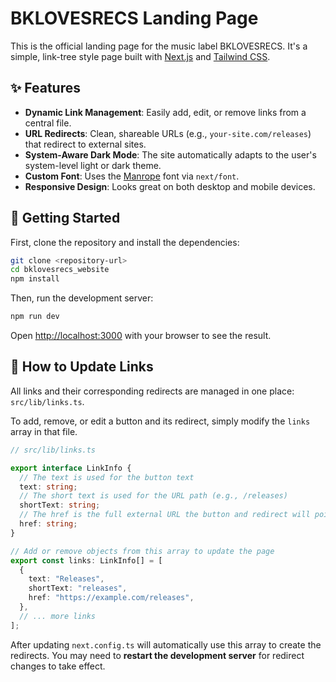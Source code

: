 # BKLOVESRECS Landing Page

This is the official landing page for the music label BKLOVESRECS. It's a simple, link-tree style page built with [Next.js](https://nextjs.org/) and [Tailwind CSS](https://tailwindcss.com/).

## ✨ Features

- **Dynamic Link Management**: Easily add, edit, or remove links from a central file.
- **URL Redirects**: Clean, shareable URLs (e.g., `your-site.com/releases`) that redirect to external sites.
- **System-Aware Dark Mode**: The site automatically adapts to the user's system-level light or dark theme.
- **Custom Font**: Uses the [Manrope](https://fonts.google.com/specimen/Manrope) font via `next/font`.
- **Responsive Design**: Looks great on both desktop and mobile devices.

## 🚀 Getting Started

First, clone the repository and install the dependencies:

```bash
git clone <repository-url>
cd bklovesrecs_website
npm install
```

Then, run the development server:

```bash
npm run dev
```

Open [http://localhost:3000](http://localhost:3000) with your browser to see the result.

## 🔗 How to Update Links

All links and their corresponding redirects are managed in one place: `src/lib/links.ts`.

To add, remove, or edit a button and its redirect, simply modify the `links` array in that file.

```typescript
// src/lib/links.ts

export interface LinkInfo {
  // The text is used for the button text
  text: string;
  // The short text is used for the URL path (e.g., /releases)
  shortText: string;
  // The href is the full external URL the button and redirect will point to
  href: string;
}

// Add or remove objects from this array to update the page
export const links: LinkInfo[] = [
  {
    text: "Releases",
    shortText: "releases",
    href: "https://example.com/releases",
  },
  // ... more links
];
```

After updating `next.config.ts` will automatically use this array to create the redirects. You may need to **restart the development server** for redirect changes to take effect.
